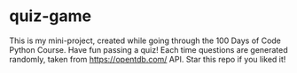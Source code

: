 # quiz-game
This is my mini-project, created while going through the 100 Days of Code Python Course. Have fun passing a quiz! Each time questions are generated randomly, taken from https://opentdb.com/ API. Star this repo if you liked it!
